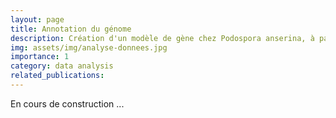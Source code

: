 ```yaml
---
layout: page
title: Annotation du génome
description: Création d'un modèle de gène chez Podospora anserina, à partir de données RNAseq.
img: assets/img/analyse-donnees.jpg
importance: 1
category: data analysis
related_publications: 
---
```


En cours de construction ...